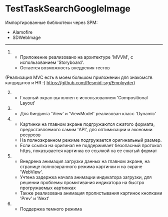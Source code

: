 # TestTaskSearchGoogleImage

Импортированные библиотеки через SPM:
- Alamofire
- SDWebImage
---
1. - Приложение реализовано на архитектуре 'MVVM', с использованием 'Storyboard'. 
    - Остается возможность внедрения тестов

(Реализация MVC есть в моем большом приложении для знакомств кандидатов и HR :) https://github.com/Resmid-srg/Employder)

2. - Главный экран выполнен с использованием 'Compositional Layout'

3. - Для биндинга 'View' и 'ViewModel' реализован класс 'Dynamic'

4. - Картинки на главном экране подгружаются сжатого формата, предоставляемого самим 'API', для оптимизации и экономии ресурсов
    - На полноэкранном режиме подгружается оригинальный размер.
    - Если ссылка на оригинал не поддерживает безопасный протокол https, показывается картинка со ссылкой на ее сжатый формат

5. - Внедрена анимация загрузки данных на главном экране, на странице полноэкранного режима картинки и на экране 'WebView'. 
    - Учтена задержка начала анимации индикатора загрузки, для решении проблемы промигивания индикатора на быстро прогружаемых картинках
    - Также реализована анимация пролистывания картинок кнопками 'Prev' и 'Next'

6. - Поддержка темного режима

